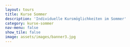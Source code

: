 ```yaml
---
layout: tours
title: Kurse Sommer
description: 'Individuelle Kursmöglichkeiten im Sommer'
category: kurse-sommer
nav-menu: false
show_tile: false
image: assets/images/banner3.jpg
---
```

